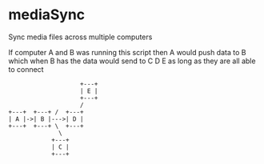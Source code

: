 mediaSync
=========

Sync media files across multiple computers

If computer A and B was running this script then A would push data to B
which when B has the data would send to C D E
as long as they are all able to connect

        		        +---+
        	        	| E |
                		+---+
                		/
	+---+  +---+ /  +---+
	| A |->| B |--->| D |
	+---+  +---+ \  +---+
        	      \
        		+---+
        		| C |
        		+---+

